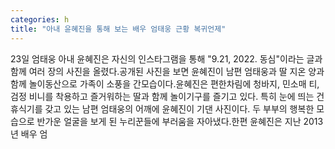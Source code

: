 ```yaml
---
categories: h
title: "아내 윤혜진을 통해 보는 배우 엄태웅 근황 복귀언제"
---
```

23일 엄태웅 아내 윤혜진은 자신의 인스타그램을 통해 "9.21, 2022. 동심"이라는 글과 함께 여러 장의 사진을 올렸다.공개된 사진을 보면 윤혜진이 남편 엄태웅과 딸 지온 양과 함께 놀이동산으로 가족이 소풍을 간모습이다.윤혜진은 편한차림에 청바지, 민소매 티, 검정 비니를 착용하고 즐거워하는 딸과 함께 놀이기구를 즐기고 있다. 특히 눈에 띄는 건 휴식기를 갖고 있는 남편 엄태웅의 어깨에 윤혜진이 기댄 사진이다. 두 부부의 행복한 모습으로 반가운 얼굴을 보게 된 누리꾼들에 부러움을 자아냈다.한편 윤혜진은 지난 2013년 배우 엄